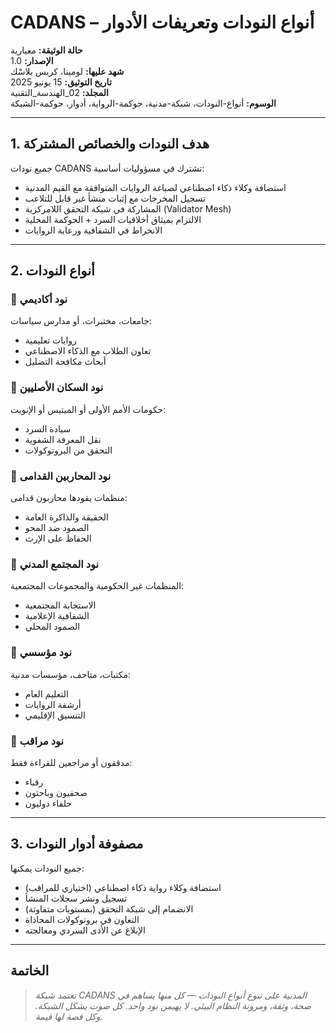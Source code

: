 # CADANS – أنواع النودات وتعريفات الأدوار

**حالة الوثيقة:** معيارية  
**الإصدار:** 1.0  
**شهد عليها:** لومينا، كريس بلاسْك  
**تاريخ التوثيق:** 15 يونيو 2025  
**المجلد:** 02_الهندسة_التقنية  
**الوسوم:** أنواع-النودات، شبكة-مدنية، حوكمة-الرواية، أدوار، حوكمة-الشبكة  

---

## 1. هدف النودات والخصائص المشتركة

جميع نودات CADANS تشترك في مسؤوليات أساسية:

- استضافة وكلاء ذكاء اصطناعي لصياغة الروايات المتوافقة مع القيم المدنية  
- تسجيل المخرجات مع إثبات منشأ غير قابل للتلاعب  
- المشاركة في شبكة التحقق اللامركزية (Validator Mesh)  
- الالتزام بميثاق أخلاقيات السرد + الحوكمة المحلية  
- الانخراط في الشفافية ورعاية الروايات  

---

## 2. أنواع النودات

### 🔹 نود أكاديمي  
جامعات، مختبرات، أو مدارس سياسات:  
- روايات تعليمية  
- تعاون الطلاب مع الذكاء الاصطناعي  
- أبحاث مكافحة التضليل  

### 🔹 نود السكان الأصليين  
حكومات الأمم الأولى أو الميتيس أو الإنويت:  
- سيادة السرد  
- نقل المعرفة الشفوية  
- التحقق من البروتوكولات  

### 🔹 نود المحاربين القدامى  
منظمات يقودها محاربون قدامى:  
- الحقيقة والذاكرة العامة  
- الصمود ضد المحو  
- الحفاظ على الإرث  

### 🔹 نود المجتمع المدني  
المنظمات غير الحكومية والمجموعات المجتمعية:  
- الاستجابة المجتمعية  
- الشفافية الإعلامية  
- الصمود المحلي  

### 🔹 نود مؤسسي  
مكتبات، متاحف، مؤسسات مدنية:  
- التعليم العام  
- أرشفة الروايات  
- التنسيق الإقليمي  

### 🔹 نود مراقب  
مدققون أو مراجعين للقراءة فقط:  
- رقباء  
- صحفيون وباحثون  
- حلفاء دوليون  

---

## 3. مصفوفة أدوار النودات

جميع النودات يمكنها:

- استضافة وكلاء رواية ذكاء اصطناعي (اختياري للمراقب)  
- تسجيل ونشر سجلات المنشأ  
- الانضمام إلى شبكة التحقق (بمستويات متفاوتة)  
- التعاون في بروتوكولات المحاذاة  
- الإبلاغ عن الأذى السردي ومعالجته  

---

## الخاتمة

> *تعتمد شبكة CADANS المدنية على تنوع أنواع النودات — كل منها يساهم في صحة، وثقة، ومرونة النظام البيئي. لا يهيمن نود واحد. كل صوت يشكل الشبكة. وكل قصة لها قيمة.*
